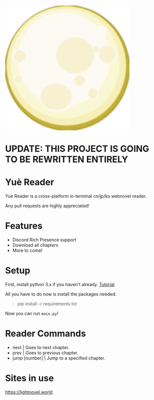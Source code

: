 ![Moon](images/moon.png)
# UPDATE: THIS PROJECT IS GOING TO BE REWRITTEN ENTIRELY

# Yuè Reader
Yuè Reader is a cross-platform in-terminal cn/jp/ko webnovel reader.

Any pull requests are highly appreciated!

# Features
- Discord Rich Presence support
- Download all chapters
- More to come!

# Setup
First, install python 3.x if you haven't already. [Tutorial](https://realpython.com/installing-python/)

All you have to do now is install the packages needed:
> pip install -r requirements.txt

Now you can run `main.py`!

# Reader Commands
- next | Goes to next chapter.
- prev | Goes to previous chapter.
- jump [number] | Jump to a specified chapter.

# Sites in use
https://lightnovel.world
